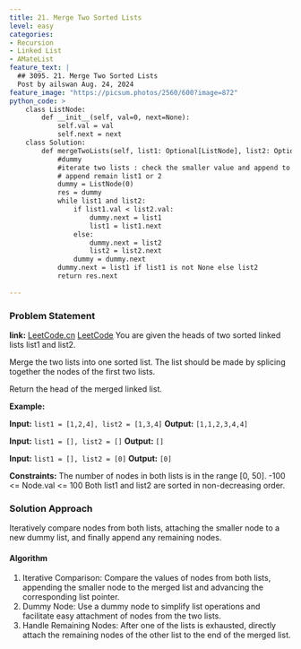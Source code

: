 ```yaml
---
title: 21. Merge Two Sorted Lists
level: easy
categories:
- Recursion
- Linked List
- AMateList
feature_text: |
  ## 3095. 21. Merge Two Sorted Lists
  Post by ailswan Aug. 24, 2024
feature_image: "https://picsum.photos/2560/600?image=872"
python_code: >
    class ListNode:
        def __init__(self, val=0, next=None):
            self.val = val
            self.next = next
    class Solution:
        def mergeTwoLists(self, list1: Optional[ListNode], list2: Optional[ListNode]) -> Optional[ListNode]:
            #dummy
            #iterate two lists : check the smaller value and append to dummy list
            # append remain list1 or 2
            dummy = ListNode(0)
            res = dummy
            while list1 and list2:
                if list1.val < list2.val:
                    dummy.next = list1
                    list1 = list1.next
                else:
                    dummy.next = list2
                    list2 = list2.next
                dummy = dummy.next
            dummy.next = list1 if list1 is not None else list2
            return res.next
        
---
```


### Problem Statement
**link:**
[LeetCode.cn](https://leetcode.cn/problems/merge-two-sorted-lists/)
[LeetCode](https://leetcode.com/merge-two-sorted-lists/)
You are given the heads of two sorted linked lists list1 and list2.

Merge the two lists into one sorted list. The list should be made by splicing together the nodes of the first two lists.

Return the head of the merged linked list.

**Example:**

**Input:** `list1 = [1,2,4], list2 = [1,3,4]`
**Output:** `[1,1,2,3,4,4]`

**Input:** `list1 = [], list2 = []`
**Output:** `[]`

**Input:** `list1 = [], list2 = [0]`
**Output:** `[0]`


**Constraints:**
The number of nodes in both lists is in the range [0, 50].
-100 <= Node.val <= 100
Both list1 and list2 are sorted in non-decreasing order.

### Solution Approach
Iteratively compare nodes from both lists, attaching the smaller node to a new dummy list, and finally append any remaining nodes.

#### Algorithm
1. Iterative Comparison: Compare the values of nodes from both lists, appending the smaller node to the merged list and advancing the corresponding list pointer.
2. Dummy Node: Use a dummy node to simplify list operations and facilitate easy attachment of nodes from the two lists.
3. Handle Remaining Nodes: After one of the lists is exhausted, directly attach the remaining nodes of the other list to the end of the merged list.